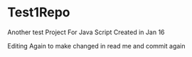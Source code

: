 # Test1Repo
Another test Project For Java Script
Created in Jan 16


Editing Again to make changed in read me and commit again 
